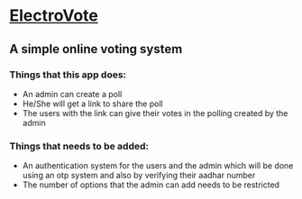 # [ElectroVote](https://electrovote.netlify.app/)
## A simple online voting system
### Things that this app does:
- An admin can create a poll
- He/She will get a link to share the poll
- The users with the link can give their votes in the polling created by the admin

### Things that needs to be added:
- An authentication system for the users and the admin which will be done using an otp system and also by verifying their aadhar number
- The number of options that the admin can add needs to be restricted
